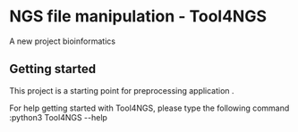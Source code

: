 # NGS file manipulation - Tool4NGS

A new project bioinformatics

## Getting started

This project is a starting point for preprocessing application .



For help getting started with Tool4NGS, please type the following command  :python3 Tool4NGS --help